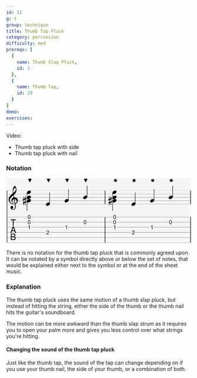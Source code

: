 ```yaml
---
id: 31
g: t
group: technique
title: Thumb Tap Pluck
category: percussion
difficulty: med
prereqs: [
  {
    name: Thumb Slap Pluck,
    id: 3
  },
  {
    name: Thumb Tap,
    id: 29
  }
]
demo: 
exercises:
---
```


Video:
- Thumb tap pluck with side
- Thumb tap pluck with nail

### Notation

<div class="tabImg">
  <img src="thumb-tap-pluck.jpg" />
</div>

There is no notation for the thumb tap pluck that is commonly agreed upon. It can be notated by a symbol directly above or below the set of notes, that would be explained either next to the symbol or at the end of the sheet music.

### Explanation

The thumb tap pluck uses the same motion of a thumb slap pluck, but instead of hitting the string, either the side of the thumb or the thumb nail hits the guitar's <span class="tt" data-tip="the guitar's top, where the soundhole is located">soundboard</span>. 

The motion can be more awkward than the thumb slap strum as it requires you to open your palm more and gives you less control over what strings you're hitting.

#### Changing the sound of the thumb tap pluck

Just like the thumb tap, the sound of the tap can change depending on if you use your thumb nail, the side of your thumb, or a combination of both.